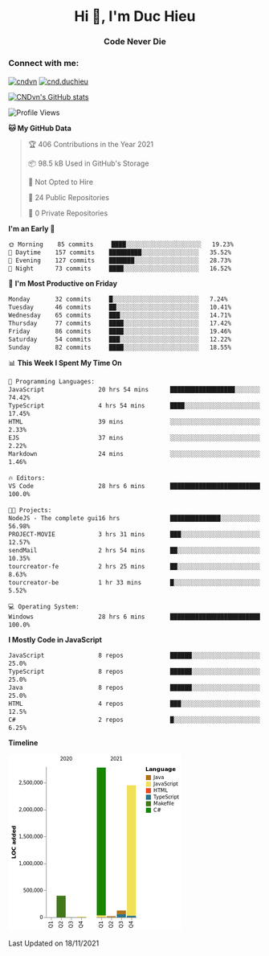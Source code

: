 <h1 align="center">Hi 👋, I'm Duc Hieu</h1>
<h3 align="center">Code Never Die</h3>

<h3 align="left">Connect with me:</h3>
<p align="left">
<a href="https://linkedin.com/in/cndvn" target="blank"><img align="center" src="https://img.shields.io/badge/LinkedIn-0077B5?style=for-the-badge&logo=linkedin&logoColor=white" alt="cndvn"/></a>
<a href="https://fb.com/cnd.duchieu" target="blank"><img align="center" src="https://img.shields.io/badge/Facebook-1877F2?style=for-the-badge&logo=facebook&logoColor=white" alt="cnd.duchieu"/></a>
</p>

[![CNDvn's GitHub stats](https://github-readme-stats.vercel.app/api?username=cndvn)](https://github.com/anuraghazra/github-readme-stats)

<!--START_SECTION:waka-->
![Profile Views](http://img.shields.io/badge/Profile%20Views-0-blue)

**🐱 My GitHub Data** 

> 🏆 406 Contributions in the Year 2021
 > 
> 📦 98.5 kB Used in GitHub's Storage 
 > 
> 🚫 Not Opted to Hire
 > 
> 📜 24 Public Repositories 
 > 
> 🔑 0 Private Repositories  
 > 
**I'm an Early 🐤** 

```text
🌞 Morning    85 commits     ████░░░░░░░░░░░░░░░░░░░░░   19.23% 
🌆 Daytime    157 commits    █████████░░░░░░░░░░░░░░░░   35.52% 
🌃 Evening    127 commits    ███████░░░░░░░░░░░░░░░░░░   28.73% 
🌙 Night      73 commits     ████░░░░░░░░░░░░░░░░░░░░░   16.52%

```
📅 **I'm Most Productive on Friday** 

```text
Monday       32 commits     █░░░░░░░░░░░░░░░░░░░░░░░░   7.24% 
Tuesday      46 commits     ██░░░░░░░░░░░░░░░░░░░░░░░   10.41% 
Wednesday    65 commits     ███░░░░░░░░░░░░░░░░░░░░░░   14.71% 
Thursday     77 commits     ████░░░░░░░░░░░░░░░░░░░░░   17.42% 
Friday       86 commits     ████░░░░░░░░░░░░░░░░░░░░░   19.46% 
Saturday     54 commits     ███░░░░░░░░░░░░░░░░░░░░░░   12.22% 
Sunday       82 commits     ████░░░░░░░░░░░░░░░░░░░░░   18.55%

```


📊 **This Week I Spent My Time On** 

```text
💬 Programming Languages: 
JavaScript               20 hrs 54 mins      ██████████████████░░░░░░░   74.42% 
TypeScript               4 hrs 54 mins       ████░░░░░░░░░░░░░░░░░░░░░   17.45% 
HTML                     39 mins             ░░░░░░░░░░░░░░░░░░░░░░░░░   2.33% 
EJS                      37 mins             ░░░░░░░░░░░░░░░░░░░░░░░░░   2.22% 
Markdown                 24 mins             ░░░░░░░░░░░░░░░░░░░░░░░░░   1.46%

🔥 Editors: 
VS Code                  28 hrs 6 mins       █████████████████████████   100.0%

🐱‍💻 Projects: 
NodeJS - The complete gui16 hrs              ██████████████░░░░░░░░░░░   56.98% 
PROJECT-MOVIE            3 hrs 31 mins       ███░░░░░░░░░░░░░░░░░░░░░░   12.57% 
sendMail                 2 hrs 54 mins       ██░░░░░░░░░░░░░░░░░░░░░░░   10.35% 
tourcreator-fe           2 hrs 25 mins       ██░░░░░░░░░░░░░░░░░░░░░░░   8.63% 
tourcreator-be           1 hr 33 mins        █░░░░░░░░░░░░░░░░░░░░░░░░   5.52%

💻 Operating System: 
Windows                  28 hrs 6 mins       █████████████████████████   100.0%

```

**I Mostly Code in JavaScript** 

```text
JavaScript               8 repos             ██████░░░░░░░░░░░░░░░░░░░   25.0% 
TypeScript               8 repos             ██████░░░░░░░░░░░░░░░░░░░   25.0% 
Java                     8 repos             ██████░░░░░░░░░░░░░░░░░░░   25.0% 
HTML                     4 repos             ███░░░░░░░░░░░░░░░░░░░░░░   12.5% 
C#                       2 repos             █░░░░░░░░░░░░░░░░░░░░░░░░   6.25%

```


**Timeline**

![Chart not found](https://raw.githubusercontent.com/CNDvn/CNDvn/main/charts/bar_graph.png) 


 Last Updated on 18/11/2021
<!--END_SECTION:waka-->
